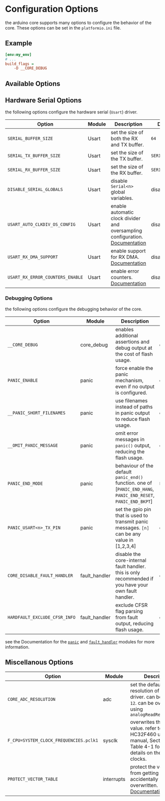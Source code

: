 # Configuration Options

the arduino core supports many options to configure the behavior of the core. These options can be set in the `platformio.ini` file.

## Example

```ini
[env:my_env]
# ...
build_flags =
    -D __CORE_DEBUG
```

## Available Options

## Hardware Serial Options

the following options configure the hardware serial (`Usart`) driver.

| Option                           | Module | Description                                                                                            | Default Value        |
| -------------------------------- | ------ | ------------------------------------------------------------------------------------------------------ | -------------------- |
| `SERIAL_BUFFER_SIZE`             | Usart  | set the size of both the RX and TX buffer.                                                             | `64`                 |
| `SERIAL_TX_BUFFER_SIZE`          | Usart  | set the size of the TX buffer.                                                                         | `SERIAL_BUFFER_SIZE` |
| `SERIAL_RX_BUFFER_SIZE`          | Usart  | set the size of the RX buffer.                                                                         | `SERIAL_BUFFER_SIZE` |
| `DISABLE_SERIAL_GLOBALS`         | Usart  | disable `Serial<n>` global variables.                                                                  | disabled             |
| `USART_AUTO_CLKDIV_OS_CONFIG`    | Usart  | enable automatic clock divider and oversampling configuration. [Documentation](./usart/AUTO_CLKDIV.md) | disabled             |
| `USART_RX_DMA_SUPPORT`           | Usart  | enable support for RX DMA. [Documentation](./usart/RX_DMA.md)                                          | disabled             |
| `USART_RX_ERROR_COUNTERS_ENABLE` | Usart  | enable error counters. [Documentation](./usart/ERROR_COUNTERS.md)                                      | disabled             |

### Debugging Options

the following options configure the debugging behavior of the core.

| Option                        | Module        | Description                                                                                                     | Default Value    |
| ----------------------------- | ------------- | --------------------------------------------------------------------------------------------------------------- | ---------------- |
| `__CORE_DEBUG`                | core_debug    | enables additional assertions and debug output at the cost of flash usage.                                      | disabled         |
| `PANIC_ENABLE`                | panic         | force enable the panic mechanism, even if no output is configured.                                              | disabled         |
| `__PANIC_SHORT_FILENAMES`     | panic         | use filenames instead of paths in panic output to reduce flash usage.                                           | disabled         |
| `__OMIT_PANIC_MESSAGE`        | panic         | omit error messages in `panic()` output, reducing the flash usage.                                              | disabled         |
| `PANIC_END_MODE`              | panic         | behaviour of the default `panic_end()` function. one of [`PANIC_END_HANG`, `PANIC_END_RESET`, `PANIC_END_BKPT`] | `PANIC_END_BKPT` |
| `PANIC_USART<n>_TX_PIN`       | panic         | set the gpio pin that is used to transmit panic messages. `[n]` can be any value in [1,2,3,4]                   | disabled         |
| `CORE_DISABLE_FAULT_HANDLER`  | fault_handler | disable the core-internal fault handler. this is only recommended if you have your own fault handler.           | disabled         |
| `HARDFAULT_EXCLUDE_CFSR_INFO` | fault_handler | exclude CFSR flag parsing from fault output, reducing flash usage.                                              | disabled         |

see the Documentation for the [`panic`](./PANIC.md) and [`fault_handler`](./FAULT_HANDLER.md) modules for more information.

## Miscellanous Options

| Option                                 | Module     | Description                                                                                                                       | Default Value                   |
| -------------------------------------- | ---------- | --------------------------------------------------------------------------------------------------------------------------------- | ------------------------------- |
| `CORE_ADC_RESOLUTION`                  | adc        | set the default resolution of ADC driver. can be `8`, `10`, or `12`. can be overwritten using `analogReadResolution()`            | `10`                            |
| `F_CPU=SYSTEM_CLOCK_FREQUENCIES.pclk1` | sysclk     | overwrites the `F_CPU` value. refer to the HC32F460 user manual, Section 4.3, Table 4-1 for more details on the different clocks. | `SYSTEM_CLOCK_FREQUENCIES.hclk` |
| `PROTECT_VECTOR_TABLE`                 | interrupts | protect the vector table from getting accidentally overwritten. [Documentation](./mpu/PROTECT_VECTOR_TABLE.md)                    | `1`                             |
